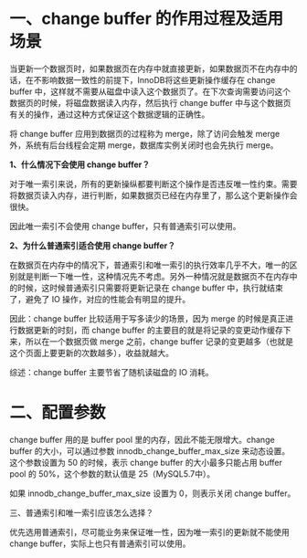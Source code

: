 # 一、change buffer 的作用过程及适用场景

当更新一个数据页时，如果数据页在内存中就直接更新，如果数据页不在内存中的话，在不影响数据一致性的前提下，InnoDB将这些更新操作缓存在 change buffer 中，这样就不需要从磁盘中读入这个数据页了。在下次查询需要访问这个数据页的时候，将磁盘数据读入内存，然后执行 change buffer 中与这个数据页有关的操作，通过这种方式保证这个数据逻辑的正确性。

将 change buffer 应用到数据页的过程称为 merge，除了访问会触发 merge 外，系统有后台线程会定期 merge，数据库实例关闭时也会先执行 merge。

**1、什么情况下会使用 change buffer？**

对于唯一索引来说，所有的更新操纵都要判断这个操作是否违反唯一性约束。需要将数据页读入内存，进行判断，如果数据页已经在内存里了，那么这个更新操作会很快。

因此唯一索引不会使用 change buffer，只有普通索引可以使用。

**2、为什么普通索引适合使用 change buffer？**

在数据页在内存中的情况下，普通索引和唯一索引的执行效率几乎不大，唯一的区别就是判断一下唯一性，这种情况先不考虑。另外一种情况就是数据页不在内存中的时候，这时候普通索引只需要将更新记录在 change buffer 中，执行就结束了，避免了 IO 操作，对应的性能会有明显的提升。

因此：change buffer 比较适用于写多读少的场景，因为 merge 的时候是真正进行数据更新的时刻，而 change buffer 的主要目的就是将记录的变更动作缓存下来，所以在一个数据页做 merge 之前，change buffer 记录的变更越多（也就是这个页面上要更新的次数越多），收益就越大。

综述：change buffer 主要节省了随机读磁盘的 IO 消耗。

# 二、配置参数

change buffer 用的是 buffer pool 里的内存，因此不能无限增大。change buffer 的大小，可以通过参数 innodb_change_buffer_max_size 来动态设置。这个参数设置为 50 的时候，表示 change buffer 的大小最多只能占用 buffer pool 的 50%，这个参数的默认值是 25（MySQL5.7中）。

如果 innodb_change_buffer_max_size 设置为 0，则表示关闭 change buffer。

三、普通索引和唯一索引应该怎么选择？

优先选用普通索引，尽可能业务来保证唯一性，因为唯一索引的更新就不能使用 change buffer，实际上也只有普通索引可以使用。